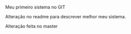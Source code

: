 Meu primeiro sistema no GIT

Alteração no readme para descrever melhor meu sistema.


Alteração feita no master



